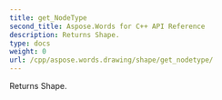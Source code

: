 ```yaml
---
title: get_NodeType
second_title: Aspose.Words for C++ API Reference
description: Returns Shape. 
type: docs
weight: 0
url: /cpp/aspose.words.drawing/shape/get_nodetype/
---
```


Returns Shape. 

